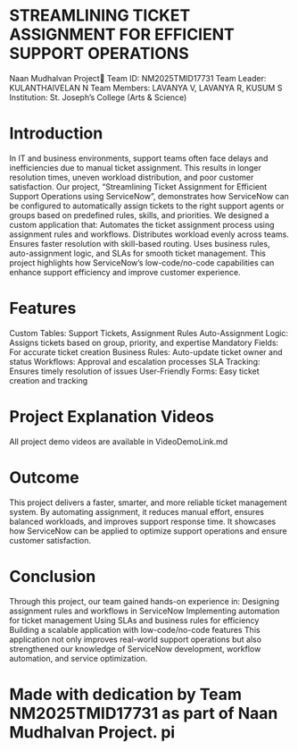 # STREAMLINING TICKET ASSIGNMENT FOR EFFICIENT SUPPORT OPERATIONS
Naan Mudhalvan Project Team ID: NM2025TMID17731
Team Leader: KULANTHAIVELAN N
Team Members: LAVANYA V, LAVANYA R, KUSUM S
Institution: St. Joseph’s College (Arts & Science)

# Introduction
In IT and business environments, support teams often face delays and inefficiencies due to manual ticket assignment. This results in longer resolution times, uneven workload distribution, and poor customer satisfaction.
Our project, “Streamlining Ticket Assignment for Efficient Support Operations using ServiceNow”, demonstrates how ServiceNow can be configured to automatically assign tickets to the right support agents or groups based on predefined rules, skills, and priorities.
We designed a custom application that:
Automates the ticket assignment process using assignment rules and workflows.
Distributes workload evenly across teams.
Ensures faster resolution with skill-based routing.
Uses business rules, auto-assignment logic, and SLAs for smooth ticket management.
This project highlights how ServiceNow’s low-code/no-code capabilities can enhance support efficiency and improve customer experience.

# Features
Custom Tables: Support Tickets, Assignment Rules
Auto-Assignment Logic: Assigns tickets based on group, priority, and expertise
Mandatory Fields: For accurate ticket creation
Business Rules: Auto-update ticket owner and status
Workflows: Approval and escalation processes
SLA Tracking: Ensures timely resolution of issues
User-Friendly Forms: Easy ticket creation and tracking

# Project Explanation Videos
All project demo videos are available in VideoDemoLink.md

# Outcome
This project delivers a faster, smarter, and more reliable ticket management system. By automating assignment, it reduces manual effort, ensures balanced workloads, and improves support response time.
It showcases how ServiceNow can be applied to optimize support operations and ensure customer satisfaction.

# Conclusion
Through this project, our team gained hands-on experience in:
Designing assignment rules and workflows in ServiceNow
Implementing automation for ticket management
Using SLAs and business rules for efficiency
Building a scalable application with low-code/no-code features
This application not only improves real-world support operations but also strengthened our knowledge of ServiceNow development, workflow automation, and service optimization.

# Made with dedication by Team NM2025TMID17731 as part of Naan Mudhalvan Project. pi
